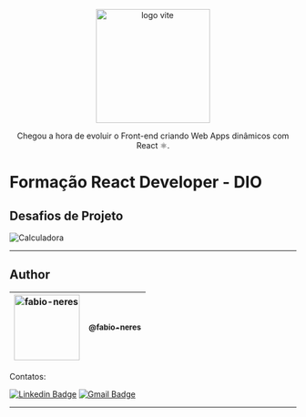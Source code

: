 <div align="center">
  <figure>
    <img src="https://user-images.githubusercontent.com/50967217/209584097-02208abf-7947-429b-9dbb-cd410bcd27b0.png"  width="200px;" alt="logo vite">
  </figure>
  <p> Chegou a hora de evoluir o Front-end criando Web Apps dinâmicos com React ⚛.</p>
</div>

# Formação React Developer - DIO

## Desafios de Projeto

![Calculadora]()

***
## Author

| [<img alt="fabio-neres" src="https://github.com/neresfabio.png?size=115" width="115">](https://github.com/neresfabio) | [<sub>@fabio-neres</sub>](https://github.com/neresfabio) |
| :---: |:---:|

Contatos:

[![Linkedin Badge](https://img.shields.io/badge/-Fabio-blue?style=flat-square&logo=Linkedin&logoColor=white&link=https://www.linkedin.com/in/fabioneresdejesus/)](https://www.linkedin.com/in/fabioneresdejesus/)
[![Gmail Badge](https://img.shields.io/badge/-neresfjcomunic@gmail.com-c14438?style=flat-square&logo=Gmail&logoColor=white&link=mailto:neresfjcomunic@gmail.com)](mailto:neresfjcomunic@gmail.com)
<hr>
